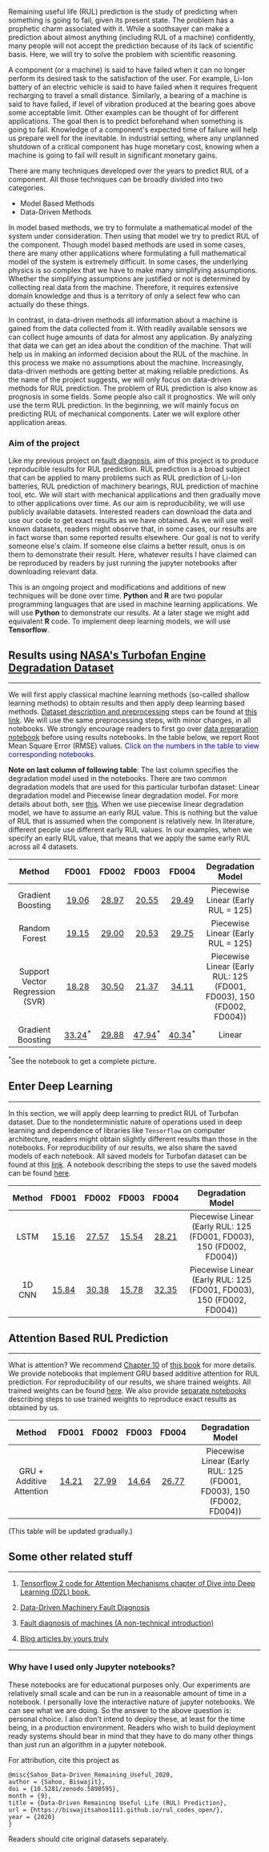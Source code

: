 Remaining useful life (RUL) prediction is the study of predicting when something is going to fail, given its present state. The problem has a prophetic charm associated with it. While a soothsayer can make a prediction about almost anything (including RUL of a machine) confidently, many people will not accept the prediction because of its lack of scientific basis. Here, we will try to solve the problem with scientific reasoning. 

A component (or a machine) is said to have failed when it can no longer perform its desired task to the satisfaction of the user. For example, Li-Ion battery of an electric vehicle is said to have failed when it requires frequent recharging to travel a small distance. Similarly, a bearing of a machine is said to have failed, if level of vibration produced at the bearing goes above some acceptable limit. Other examples can be thought of for different applications. The goal then is to predict beforehand when something is going to fail. Knowledge of a component's expected time of failure will help us prepare well for the inevitable. In industrial setting, where any unplanned shutdown of a critical component has huge monetary cost, knowing when a machine is going to fail will result in significant monetary gains. 

There are many techniques developed over the years to predict RUL of a component. All those techniques can be broadly divided into two categories.

* Model Based Methods
* Data-Driven Methods

In model based methods, we try to formulate a mathematical model of the system under consideration. Then using that model we try to predict RUL of the component. Though model based methods are used in some cases, there are many other applications where formulating a full mathematical model of the system is extremely difficult. In some cases, the underlying physics is so complex that we have to make many simplifying assumptions. Whether the simplifying assumptions are justified or not is determined by collecting real data from the machine. Therefore, it requires extensive domain knowledge and thus is a territory of only a select few who can actually do these things.

In contrast, in data-driven methods all information about a machine is gained from the data collected from it. With readily available sensors we can collect huge amounts of data for almost any application. By analyzing that data we can get an idea about the condition of the machine. That will help us in making an informed decision about the RUL of the machine. In this process we make no assumptions about the machine. Increasingly, data-driven methods are getting better at making reliable predictions. As the name of the project suggests, we will only focus on data-driven methods for RUL prediction. The problem of RUL prediction is also know as prognosis in some fields. Some people also call it prognostics. We will only use the term RUL prediction. In the beginning, we will mainly focus on predicting RUL of mechanical components. Later we will explore other application areas.

### Aim of the project

Like my previous project on [fault diagnosis](https://biswajitsahoo1111.github.io/cbm_codes_open/), aim of this project is to produce reproducible results for RUL prediction. RUL prediction is a broad subject that can be applied to many problems such as RUL prediction of Li-Ion batteries, RUL prediction of machinery bearings, RUL prediction of machine tool, etc. We will start with mechanical applications and then gradually move to other applications over time. As our aim is reproducibility, we will use publicly available datasets. Interested readers can download the data and use our code to get exact results as we have obtained. As we will use well known datasets, readers might observe that, in some cases, our results are in fact worse than some reported results elsewhere. Our goal is not to verify someone else's claim. If someone else claims a better result, onus is on them to demonstrate their result. Here, whatever results I have claimed can be reproduced by readers by just running the jupyter notebooks after downloading relevant data.

This is an ongoing project and modifications and additions of new techniques will be done over time. **Python** and **R** are two popular programming languages that are used in machine learning applications. We will use **Python** to demonstrate our results. At a later stage we might add equivalent **R** code. To implement deep learning models, we will use **Tensorflow**.


## Results using [NASA's Turbofan Engine Degradation Dataset](https://ti.arc.nasa.gov/tech/dash/groups/pcoe/prognostic-data-repository/#turbofan)

---------------------------------------------------------------

We will first apply classical machine learning methods (so-called shallow learning methods) to obtain results and then apply deep learning based methods. [Dataset description and preprocessing](https://github.com/biswajitsahoo1111/rul_codes_open/blob/master/notebooks/cmapss_notebooks/CMAPSS_data_description_and_preprocessing.ipynb) steps can be found at [this link](https://github.com/biswajitsahoo1111/rul_codes_open/blob/master/notebooks/cmapss_notebooks/CMAPSS_data_description_and_preprocessing.ipynb). We will use the same preprocessing steps, with minor changes, in all notebooks. We strongly encourage readers to first go over [data preparation notebook](https://github.com/biswajitsahoo1111/rul_codes_open/blob/master/notebooks/cmapss_notebooks/CMAPSS_data_description_and_preprocessing.ipynb) before using results notebooks. In the table below, we report Root Mean Square Error (RMSE) values. <span style="color:blue">Click on the numbers in the table to view corresponding notebooks</span>.

**Note on last column of following table**: The last column specifies the degradation model used in the notebooks. There are two common degradation models that are used for this particular turbofan dataset: Linear degradation model and Piecewise linear degradation model. For more details about both, see [this](https://github.com/biswajitsahoo1111/rul_codes_open/blob/master/notebooks/cmapss_notebooks/CMAPSS_data_description_and_preprocessing.ipynb). When we use piecewise linear degradation model, we have to assume an early RUL value. This is nothing but the value of RUL that is assumed when the component is relatively new. In literature, different people use different early RUL values. In our examples, when we specify an early RUL value, that means that we apply the same early RUL across all 4 datasets. 


|Method|FD001|FD002|FD003|FD004|Degradation Model|
|:-----:|:-----:|:-----:|:------:|:------:|:-----:|
|Gradient Boosting|[19.06](https://github.com/biswajitsahoo1111/rul_codes_open/blob/master/notebooks/cmapss_notebooks/CMAPSS_FD001_xgboost_piecewise_linear_degradation_model.ipynb)|[28.97](https://github.com/biswajitsahoo1111/rul_codes_open/blob/master/notebooks/cmapss_notebooks/CMAPSS_FD002_xgboost_piecewise_linear_degradation_model.ipynb)|[20.55](https://github.com/biswajitsahoo1111/rul_codes_open/blob/master/notebooks/cmapss_notebooks/CMAPSS_FD003_xgboost_piecewise_linear_degradation_model.ipynb)|[29.49](https://github.com/biswajitsahoo1111/rul_codes_open/blob/master/notebooks/cmapss_notebooks/CMAPSS_FD004_xgboost_piecewise_linear_degradation_model.ipynb)|Piecewise Linear (Early RUL = 125)|
|Random Forest|[19.15](https://github.com/biswajitsahoo1111/rul_codes_open/blob/master/notebooks/cmapss_notebooks/CMAPSS_FD001_random_forest_piecewise_linear_degradation_model.ipynb)|[29.00](https://github.com/biswajitsahoo1111/rul_codes_open/blob/master/notebooks/cmapss_notebooks/CMAPSS_FD002_random_forest_piecewise_linear_degradation_model.ipynb)|[20.53](https://github.com/biswajitsahoo1111/rul_codes_open/blob/master/notebooks/cmapss_notebooks/CMAPSS_FD003_random_forest_piecewise_linear_degradation_model.ipynb)|[29.75](https://github.com/biswajitsahoo1111/rul_codes_open/blob/master/notebooks/cmapss_notebooks/CMAPSS_FD004_random_forest_piecewise_linear_degradation_model.ipynb)|Piecewise Linear (Early RUL = 125)|
|Support Vector Regression (SVR)|[18.28](https://github.com/biswajitsahoo1111/rul_codes_open/blob/master/notebooks/cmapss_notebooks/CMAPSS_FD001_SVR_early_rul_125.ipynb)|[30.50](https://github.com/biswajitsahoo1111/rul_codes_open/blob/master/notebooks/cmapss_notebooks/CMAPSS_FD002_SVR_early_rul_150.ipynb)|[21.37](https://github.com/biswajitsahoo1111/rul_codes_open/blob/master/notebooks/cmapss_notebooks/CMAPSS_FD003_SVR_early_rul_125.ipynb)|[34.11](https://github.com/biswajitsahoo1111/rul_codes_open/blob/master/notebooks/cmapss_notebooks/CMAPSS_FD004_SVR_early_rul_150.ipynb)|Piecewise Linear (Early RUL: 125 (FD001, FD003), 150 (FD002, FD004))|
|Gradient Boosting|[33.24](https://github.com/biswajitsahoo1111/rul_codes_open/blob/master/notebooks/cmapss_notebooks/CMAPSS_FD001_xgboost_linear_degradation_model.ipynb)<sup>* </sup>|[29.88](https://github.com/biswajitsahoo1111/rul_codes_open/blob/master/notebooks/cmapss_notebooks/CMAPSS_FD002_xgboost_linear_degradation_model.ipynb)|[47.94](https://github.com/biswajitsahoo1111/rul_codes_open/blob/master/notebooks/cmapss_notebooks/CMAPSS_FD003_xgboost_linear_degradation_model.ipynb)<sup>* </sup>|[40.34](https://github.com/biswajitsahoo1111/rul_codes_open/blob/master/notebooks/cmapss_notebooks/CMAPSS_FD004_xgboost_linear_degradation_model.ipynb)<sup>*</sup>|Linear|



<sup>*</sup>See the notebook to get a complete picture.

## Enter Deep Learning

------------------------------

In this section, we will apply deep learning to predict RUL of Turbofan dataset. Due to the nondeterministic nature of operations used in deep learning and dependence of libraries like `Tensorflow` on computer architecture, readers might obtain slightly different results than those in the notebooks. For reproducibility of our results, we also share the saved models of each notebook. All saved models for Turbofan dataset can be found at this [link](https://github.com/biswajitsahoo1111/rul_codes_open/tree/master/saved_models/cmapss). A notebook describing the steps to use the saved models can be found [here](https://github.com/biswajitsahoo1111/rul_codes_open/blob/master/notebooks/cmapss_notebooks/CMAPSS_using_saved_model_deep_learning.ipynb).


|Method|FD001|FD002|FD003|FD004|Degradation Model|
|:-----:|:-----:|:-----:|:------:|:------:|:-----:|
|LSTM|[15.16](https://github.com/biswajitsahoo1111/rul_codes_open/blob/master/notebooks/cmapss_notebooks/CMAPSS_FD001_LSTM_piecewise_linear_degradation_model.ipynb)|[27.57](https://github.com/biswajitsahoo1111/rul_codes_open/blob/master/notebooks/cmapss_notebooks/CMAPSS_FD002_LSTM_piecewise_linear_degradation_model.ipynb)|[15.54](https://github.com/biswajitsahoo1111/rul_codes_open/blob/master/notebooks/cmapss_notebooks/CMAPSS_FD003_LSTM_piecewise_linear_degradation_model.ipynb)|[28.21](https://github.com/biswajitsahoo1111/rul_codes_open/blob/master/notebooks/cmapss_notebooks/CMAPSS_FD004_LSTM_piecewise_linear_degradation_model.ipynb)|Piecewise Linear (Early RUL: 125 (FD001, FD003), 150 (FD002, FD004))|
|1D CNN|[15.84](https://github.com/biswajitsahoo1111/rul_codes_open/blob/master/notebooks/cmapss_notebooks/CMAPSS_FD001_1D_CNN_piecewise_linear_degradation_model.ipynb)|[30.38](https://github.com/biswajitsahoo1111/rul_codes_open/blob/master/notebooks/cmapss_notebooks/CMAPSS_FD002_1D_CNN_piecewise_linear_degradation_model.ipynb)|[15.78](https://github.com/biswajitsahoo1111/rul_codes_open/blob/master/notebooks/cmapss_notebooks/CMAPSS_FD003_1D_CNN_piecewise_linear_degradation_model.ipynb)|[32.35](https://github.com/biswajitsahoo1111/rul_codes_open/blob/master/notebooks/cmapss_notebooks/CMAPSS_FD004_1D_CNN_piecewise_linear_degradation_model.ipynb)|Piecewise Linear (Early RUL: 125 (FD001, FD003), 150 (FD002, FD004))|


## Attention Based RUL Prediction

---------------------------------------------

What is attention? We recommend [Chapter 10](https://d2l.ai/chapter_attention-mechanisms/index.html) of [this book](https://d2l.ai/index.html) for more details. We provide notebooks that implement GRU based additive attention for RUL prediction. For reproducibility of our results, we share trained weights. All trained weights can be found [here](https://github.com/biswajitsahoo1111/rul_codes_open/tree/master/notebooks/cmapss_notebooks/attention_based_RUL/saved_weights). We also provide [separate notebooks](https://github.com/biswajitsahoo1111/rul_codes_open/tree/master/notebooks/cmapss_notebooks/attention_based_RUL) describing steps to use trained weights to reproduce exact results as obtained by us.

|Method|FD001|FD002|FD003|FD004|Degradation Model|
|:-----:|:-----:|:-----:|:------:|:------:|:-----:|
|GRU + Additive Attention|[14.21](https://github.com/biswajitsahoo1111/rul_codes_open/blob/master/notebooks/cmapss_notebooks/attention_based_RUL/CMAPSS_FD001_additive_attention_early_rul_125_GRU_based_final.ipynb)|[27.99](https://github.com/biswajitsahoo1111/rul_codes_open/blob/master/notebooks/cmapss_notebooks/attention_based_RUL/CMAPSS_FD002_additive_attention_early_rul_150_GRU_based_final.ipynb)|[14.64](https://github.com/biswajitsahoo1111/rul_codes_open/blob/master/notebooks/cmapss_notebooks/attention_based_RUL/CMAPSS_FD003_additive_attention_early_rul_125_GRU_based_final.ipynb)|[26.77](https://github.com/biswajitsahoo1111/rul_codes_open/blob/master/notebooks/cmapss_notebooks/attention_based_RUL/CMAPSS_FD004_additive_attention_early_rul_150_GRU_based_final.ipynb)|Piecewise Linear (Early RUL: 125 (FD001, FD003), 150 (FD002, FD004))|

(This table will be updated gradually.)


## Some other related stuff

-------------------------------------

1. [Tensorflow 2 code for Attention Mechanisms chapter of Dive into Deep Learning (D2L) book.](https://github.com/biswajitsahoo1111/D2L_Attention_Mechanisms_in_TF)

2. [Data-Driven Machinery Fault Diagnosis](https://biswajitsahoo1111.github.io/cbm_codes_open/)  

3. [Fault diagnosis of machines (A non-technical introduction)](https://biswajitsahoo1111.github.io/post/fault-diagnosis-of-machines/)

4. [Blog articles by yours truly](https://biswajitsahoo1111.github.io/categories/blog/)

--------------------------------------

### Why have I used only Jupyter notebooks?

These notebooks are for educational purposes only. Our experiments are relatively small scale and can be run in a reasonable amount of time in a notebook. I personally love the interactive nature of jupyter notebooks. We can see what we are doing. So the answer to the above question is: personal choice. I also don't intend to deploy these, at least for the time being, in a production environment. Readers who wish to build deployment ready systems should bear in mind that they have to do many other things than just run an algorithm in a jupyter notebook.


For attribution, cite this project as
```
@misc{Sahoo_Data-Driven_Remaining_Useful_2020,
author = {Sahoo, Biswajit},
doi = {10.5281/zenodo.5890595},
month = {9},
title = {Data-Driven Remaining Useful Life (RUL) Prediction},
url = {https://biswajitsahoo1111.github.io/rul_codes_open/},
year = {2020}
}
```
Readers should cite original datasets separately.
